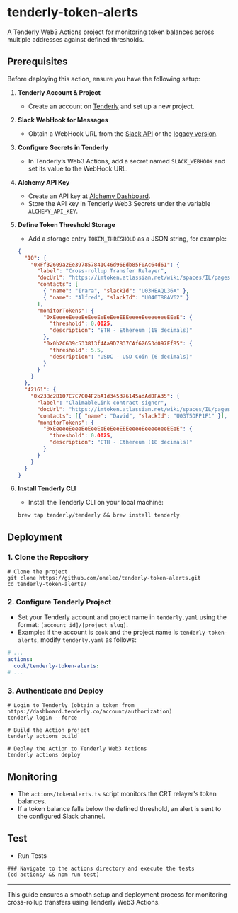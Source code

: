 # tenderly-token-alerts

A Tenderly Web3 Actions project for monitoring token balances across multiple addresses against defined thresholds.

## Prerequisites

Before deploying this action, ensure you have the following setup:

1. **Tenderly Account & Project**

   - Create an account on [Tenderly](https://dashboard.tenderly.co/) and set up a new project.

2. **Slack WebHook for Messages**

   - Obtain a WebHook URL from the [Slack API](https://api.slack.com/apps) or the [legacy version](https://my.slack.com/services/new/incoming-webhook).

3. **Configure Secrets in Tenderly**
   - In Tenderly’s Web3 Actions, add a secret named `SLACK_WEBHOOK` and set its value to the WebHook URL.
4. **Alchemy API Key**

   - Create an API key at [Alchemy Dashboard](https://dashboard.alchemy.com/apps).
   - Store the API key in Tenderly Web3 Secrets under the variable `ALCHEMY_API_KEY`.

5. **Define Token Threshold Storage**

   - Add a storage entry `TOKEN_THRESHOLD` as a JSON string, for example:

   ```json
   {
     "10": {
       "0xFf32609a2Ee397857841C46d96Edb85F0Ac64d61": {
         "label": "Cross-rollup Transfer Relayer",
         "docUrl": "https://imtoken.atlassian.net/wiki/spaces/IL/pages/1783398435",
         "contacts": [
           { "name": "Irara", "slackId": "U03HEAQL36X" },
           { "name": "Alfred", "slackId": "U040T88AV62" }
         ],
         "monitorTokens": {
           "0xEeeeeEeeeEeEeeEeEeEeeEEEeeeeEeeeeeeeEEeE": {
             "threshold": 0.0025,
             "description": "ETH - Ethereum (18 decimals)"
           },
           "0x0b2C639c533813f4Aa9D7837CAf62653d097Ff85": {
             "threshold": 5.5,
             "description": "USDC - USD Coin (6 decimals)"
           }
         }
       }
     },
     "42161": {
       "0x23Bc2B107C7C7C04F2bA1d345376145adAdDFA35": {
         "label": "ClaimableLink contract signer",
         "docUrl": "https://imtoken.atlassian.net/wiki/spaces/IL/pages/1726251562",
         "contacts": [{ "name": "David", "slackId": "U03T5DFP1F1" }],
         "monitorTokens": {
           "0xEeeeeEeeeEeEeeEeEeEeeEEEeeeeEeeeeeeeEEeE": {
             "threshold": 0.0025,
             "description": "ETH - Ethereum (18 decimals)"
           }
         }
       }
     }
   }
   ```

6. **Install Tenderly CLI**

   - Install the Tenderly CLI on your local machine:

   ```shell
   brew tap tenderly/tenderly && brew install tenderly
   ```

## Deployment

### 1. Clone the Repository

```shell
# Clone the project
git clone https://github.com/oneleo/tenderly-token-alerts.git
cd tenderly-token-alerts/
```

### 2. Configure Tenderly Project

- Set your Tenderly account and project name in `tenderly.yaml` using the format: `[account_id]/[project_slug]`.
- Example: If the account is `cook` and the project name is `tenderly-token-alerts`, modify `tenderly.yaml` as follows:

```yaml
# ...
actions:
  cook/tenderly-token-alerts:
# ...
```

### 3. Authenticate and Deploy

```shell
# Login to Tenderly (obtain a token from https://dashboard.tenderly.co/account/authorization)
tenderly login --force

# Build the Action project
tenderly actions build

# Deploy the Action to Tenderly Web3 Actions
tenderly actions deploy
```

## Monitoring

- The `actions/tokenAlerts.ts` script monitors the CRT relayer's token balances.
- If a token balance falls below the defined threshold, an alert is sent to the configured Slack channel.

## Test

- Run Tests

```
### Navigate to the actions directory and execute the tests
(cd actions/ && npm run test)
```

---

This guide ensures a smooth setup and deployment process for monitoring cross-rollup transfers using Tenderly Web3 Actions.
